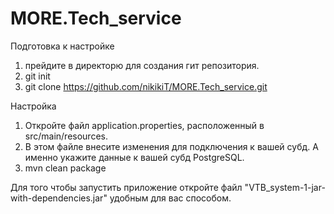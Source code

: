 # MORE.Tech_service

Подготовка к настройке
1. прейдите в директорю для создания гит репозитория.
2. git init
3. git clone https://github.com/nikikiT/MORE.Tech_service.git

Настройка
1. Откройте файл application.properties, расположенный в src/main/resources.
2. В этом файле внесите изменения для подключения к вашей субд. А именно укажите данные к вашей субд PostgreSQL.
3. mvn clean package

Для того чтобы запустить приложение откройте файл "VTB_system-1-jar-with-dependencies.jar" удобным для вас способом.
